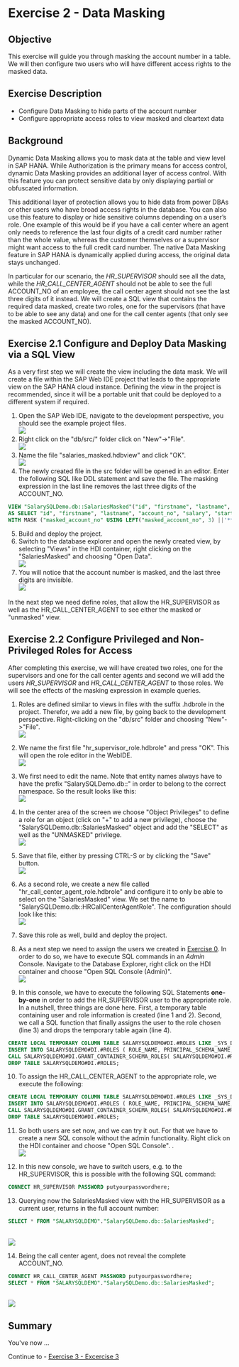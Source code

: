 # Exercise 2 - Data Masking

## Objective

This exercise will guide you through masking the account number in a table. We will then configure two users who will have different access rights to the masked data.

## Exercise Description

- Configure Data Masking to hide parts of the account number
- Configure appropriate access roles to view masked and cleartext data

## Background

Dynamic Data Masking allows you to mask data at the table and view level in SAP HANA. While Authorization is the primary means for access control, dynamic Data Masking provides an additional layer of access control. With this feature you can protect sensitive data by only displaying partial or obfuscated information.

This additional layer of protection allows you to hide data from power DBAs or other users who have broad access rights in the database. You can also use this feature to display or hide sensitive columns depending on a user’s role. One example of this would be if you have a call center where an agent only needs to reference the last four digits of a credit card number rather than the whole value, whereas the customer themselves or a supervisor might want access to the full credit card number. The native Data Masking feature in SAP HANA is dynamically applied during access, the original data stays unchanged.

In particular for our scenario, the *HR_SUPERVISOR* should see all the data, while the *HR_CALL_CENTER_AGENT* should not be able to see the full ACCOUNT_NO of an employee, the call center agent should not see the last three digits of it instead. We will create a SQL view that contains the required data masked, create two roles, one for the supervisors (that have to be able to see any data) and one for the call center agents (that only see the masked ACCOUNT_NO).

## Exercise 2.1 Configure and Deploy Data Masking via a SQL View

As a very first step we will create the view including the data mask. We will create a file within the SAP Web IDE project that leads to the appropriate view on the SAP HANA cloud instance. Defining the view in the project is recommended, since it will be a portable unit that could be deployed to a different system if required.

1. Open the SAP Web IDE, navigate to the development perspective, you should see the example project files.
<br>![](/exercises/ex2/images/development_perspective.png)
2. Right click on the "db/src/" folder click on "New"->"File".
<br>![](/exercises/ex2/images/new_file.png)
3. Name the file "salaries_masked.hdbview" and click "OK".
<br>![](/exercises/ex2/images/new_salaries_masked_view.png)
4. The newly created file in the src folder will be opened in an editor. Enter the following SQL like DDL statement and save the file. The masking expression in the last line removes the last three digits of the ACCOUNT_NO.
```SQL
VIEW "SalarySQLDemo.db::SalariesMasked"("id", "firstname", "lastname", "masked_account_no", "salary", "start_year", "gender", "region", "zipcode", "T-Level", "education") 
AS SELECT "id",	"firstname", "lastname", "account_no", "salary", "start_year", "gender", "region", "zipcode", "T-Level", "education"  FROM "SalarySQLDemo.db::Salaries"
WITH MASK ("masked_account_no" USING LEFT("masked_account_no", 3) ||'***');
```
5. Build and deploy the project.
6. Switch to the database explorer and open the newly created view, by selecting "Views" in the HDI container, right clicking on the "SalariesMasked" and choosing "Open Data".
<br>![](/exercises/ex2/images/open_view.png)
7. You will notice that the account number is masked, and the last three digits are invisible.
<br>![](/exercises/ex2/images/masked_view_data.png)

In the next step we need define roles, that allow the HR_SUPERVISOR as well as the HR_CALL_CENTER_AGENT to see either the masked or "unmasked" view.

## Exercise 2.2 Configure Privileged and Non-Privileged Roles for Access

After completing this exercise, we will have created two roles, one for the supervisors and one for the call center agents and second we will add the users *HR_SUPERVISOR* and *HR_CALL_CENTER_AGENT* to those roles. We will see the effects of the masking expression in example queries.

1. Roles are defined similar to views in files with the suffix .hdbrole in the project. Therefor, we add a new file, by going back to the development perspective. Right-clicking on the "db/src" folder and choosing "New"->"File".
<br>![](/exercises/ex2/images/new_file_role.png)

2. We name the first file "hr_supervisor_role.hdbrole" and press "OK". This will open the role editor in the WebIDE.
<br>![](/exercises/ex2/images/new_file_role_name.png)

3. We first need to edit the name. Note that entity names always have to have the prefix "SalarySQLDemo.db::" in order to belong to the correct namespace. So the result looks like this:
<br>![](/exercises/ex2/images/hr_supervisor_role_name.png)

4. In the center area of the screen we choose "Object Privileges" to define a role for an object (click on "+" to add a new privilege), choose the "SalarySQLDemo.db::SalariesMasked" object and add the "SELECT" as well as the "UNMASKED" privilege. 
<br>![](/exercises/ex2/images/design_role_hr_supervisor.png)

5. Save that file, either by pressing CTRL-S or by clicking the "Save" button.
<br>![](/exercises/ex2/images/save_button.png)

6. As a second role, we create a new file called "hr_call_center_agent_role.hdbrole" and configure it to only be able to select on the "SalariesMasked" view. We set the name to "SalarySQLDemo.db::HRCallCenterAgentRole". The configuration should look like this:
<br>![](/exercises/ex2/images/call_center_agent_role.png)

7. Save this role as well, build and deploy the project.

8. As a next step we need to assign the users we created in [Exercise 0](/exercises/ex0). In order to do so, we have to execute SQL commands in an *Admin* Console. Navigate to the Database Explorer, right click on the HDI container and choose "Open SQL Console (Admin)".
<br>![](/exercises/ex2/images/open_admin_sql_console.png)

9. In this console, we have to execute the following SQL Statements **one-by-one** in order to add the HR_SUPERVISOR user to the appropriate role. In a nutshell, three things are done here. First, a temporary table containing user and role information is created (line 1 and 2). Second, we call a SQL function that finally assigns the user to the role chosen (line 3) and drops the temporary table again (line 4).

```sql
CREATE LOCAL TEMPORARY COLUMN TABLE SALARYSQLDEMO#DI.#ROLES LIKE _SYS_DI.TT_SCHEMA_ROLES;
INSERT INTO SALARYSQLDEMO#DI.#ROLES ( ROLE_NAME, PRINCIPAL_SCHEMA_NAME, PRINCIPAL_NAME ) VALUES ( 'SalarySQLDemo.db::HRSupervisorRole', '','HR_SUPERVISOR' );
CALL SALARYSQLDEMO#DI.GRANT_CONTAINER_SCHEMA_ROLES( SALARYSQLDEMO#DI.#ROLES, _SYS_DI.T_NO_PARAMETERS, ?, ?, ?);
DROP TABLE SALARYSQLDEMO#DI.#ROLES;
```

10. To assign the HR_CALL_CENTER_AGENT to the appropriate role, we execute the following:

```sql
CREATE LOCAL TEMPORARY COLUMN TABLE SALARYSQLDEMO#DI.#ROLES LIKE _SYS_DI.TT_SCHEMA_ROLES;
INSERT INTO SALARYSQLDEMO#DI.#ROLES ( ROLE_NAME, PRINCIPAL_SCHEMA_NAME, PRINCIPAL_NAME ) VALUES ( 'SalarySQLDemo.db::HRCallCenterAgentRole', '','HR_CALL_CENTER_AGENT' );
CALL SALARYSQLDEMO#DI.GRANT_CONTAINER_SCHEMA_ROLES( SALARYSQLDEMO#DI.#ROLES, _SYS_DI.T_NO_PARAMETERS, ?, ?, ?);
DROP TABLE SALARYSQLDEMO#DI.#ROLES;
```

11. So both users are set now, and we can try it out. For that we have to create a new SQL console without the admin functionality. Right click on the HDI container and choose "Open SQL Console". .
<br>![](/exercises/ex2/images/open_sql_console.png)

12. In this new console, we have to switch users, e.g. to the HR_SUPERVISOR, this is possible with the following SQL command:

```sql
CONNECT HR_SUPERVISOR PASSWORD putyourpasswordhere;
```
13. Querying now the SalariesMasked view with the HR_SUPERVISOR as a current user, returns in the full account number:
```sql
SELECT * FROM "SALARYSQLDEMO"."SalarySQLDemo.db::SalariesMasked";
```
<br>![](/exercises/ex2/images/salaries_unmasked.png)

14. Being the call center agent, does not reveal the complete ACCOUNT_NO.
```sql
CONNECT HR_CALL_CENTER_AGENT PASSWORD putyourpasswordhere;
SELECT * FROM "SALARYSQLDEMO"."SalarySQLDemo.db::SalariesMasked";
```
<br>![](/exercises/ex2/images/salaries_masked.png)

## Summary

You've now ...

Continue to - [Exercise 3 - Excercise 3 ](../ex3/README.md)
